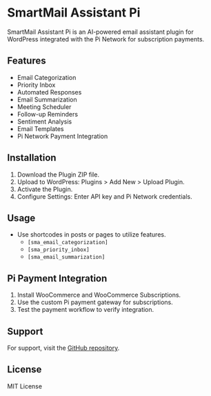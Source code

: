 # SmartMail Assistant Pi

SmartMail Assistant Pi is an AI-powered email assistant plugin for WordPress integrated with the Pi Network for subscription payments.

## Features
- Email Categorization
- Priority Inbox
- Automated Responses
- Email Summarization
- Meeting Scheduler
- Follow-up Reminders
- Sentiment Analysis
- Email Templates
- Pi Network Payment Integration

## Installation
1. Download the Plugin ZIP file.
2. Upload to WordPress: Plugins > Add New > Upload Plugin.
3. Activate the Plugin.
4. Configure Settings: Enter API key and Pi Network credentials.

## Usage
- Use shortcodes in posts or pages to utilize features.
  - `[sma_email_categorization]`
  - `[sma_priority_inbox]`
  - `[sma_email_summarization]`

## Pi Payment Integration
1. Install WooCommerce and WooCommerce Subscriptions.
2. Use the custom Pi payment gateway for subscriptions.
3. Test the payment workflow to verify integration.

## Support
For support, visit the [GitHub repository](https://github.com/zigie1000/smartmail-assistant-pi).

## License
MIT License
